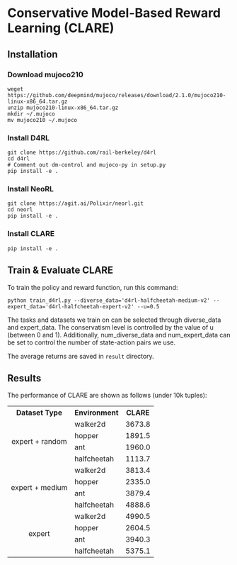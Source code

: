 # Conservative Model-Based Reward Learning (CLARE)


## Installation

### Download mujoco210
```
weget https://github.com/deepmind/mujoco/releases/download/2.1.0/mujoco210-linux-x86_64.tar.gz
unzip mujoco210-linux-x86_64.tar.gz
mkdir ~/.mujoco
mv mujoco210 ~/.mujoco
```

### Install D4RL
```
git clone https://github.com/rail-berkeley/d4rl
cd d4rl
# Comment out dm-control and mujoco-py in setup.py
pip install -e .
```

### Install NeoRL
```
git clone https://agit.ai/Polixir/neorl.git
cd neorl
pip install -e .
```

### Install CLARE
```
pip install -e .
```


## Train & Evaluate CLARE

To train the policy and reward function, run this command:

```train
python train_d4rl.py --diverse_data='d4rl-halfcheetah-medium-v2' --expert_data='d4rl-halfcheetah-expert-v2' --u=0.5
```
The tasks and datasets we train on can be selected through diverse_data and expert_data. The conservatism level is controlled by the value of u (between 0 and 1). Additionally, num_diverse_data and num_expert_data can be set to control the number of state-action pairs we use.

The average returns are saved in `result` directory.


## Results

The performance of CLARE are shown as follows (under 10k tuples):


<table>
	<tr>
	    <th>Dataset Type</th>
	    <th>Environment</th>
      <th>CLARE</th> 
	</tr >
	<tr >
	    <td rowspan="4"><center>expert + random</center>
</td>
	    <td>walker2d</td>
	    <td>3673.8</td>
	</tr>
	<tr>
	    <td>hopper</td>
	    <td>1891.5</td>
	</tr>
	<tr>
	    <td>ant</td>
	    <td>1960.0</td>
	</tr>
	<tr>
	    <td>halfcheetah</td>
	    <td>1113.7</td>
	</tr>
	<tr >
	    <td rowspan="4"><center>expert + medium</center></td>
	    <td>walker2d</td>
	    <td>3813.4</td>
	</tr>
	<tr>
	    <td>hopper</td>
	    <td>2335.0</td>
	</tr>
	<tr>
	    <td>ant</td>
	    <td>3879.4</td>
	</tr>
	<tr>
	    <td>halfcheetah</td>
	    <td>4888.6</td>
	</tr>
	<tr >
	    <td rowspan="4"><center>expert</center></td>
	    <td>walker2d</td>
	    <td>4990.5</td>
	</tr>
	<tr>
	    <td>hopper</td>
	    <td>2604.5</td>
	</tr>
	<tr>
	    <td>ant</td>
	    <td>3940.3</td>
	</tr>
	<tr>
	    <td>halfcheetah</td>
	    <td>5375.1</td>
	</tr>
</table>



